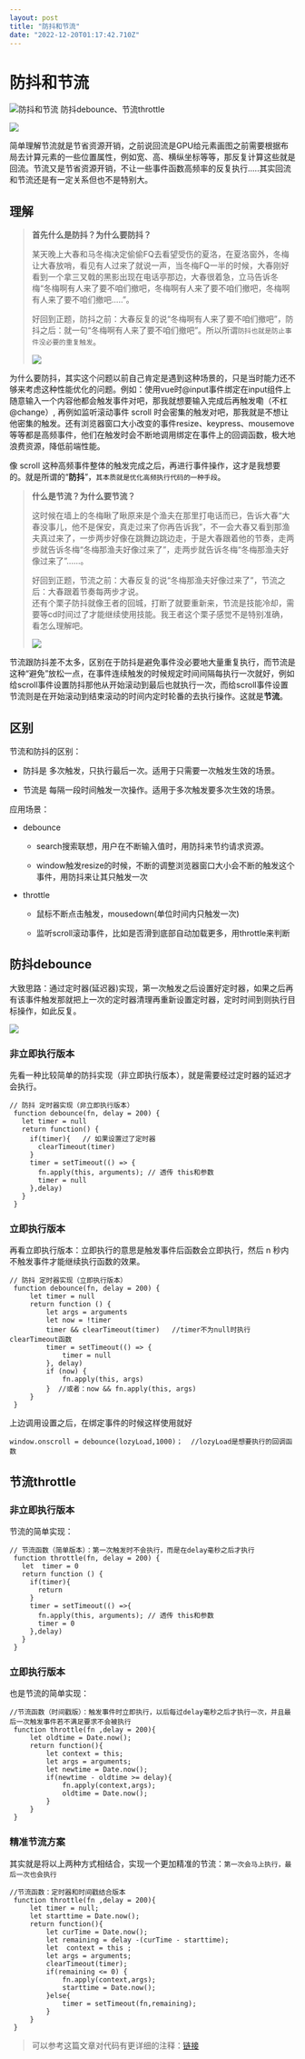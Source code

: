 ```yaml
---
layout: post
title: "防抖和节流"
date: "2022-12-20T01:17:42.710Z"
---
```

防抖和节流
=====

![防抖和节流](https://img2023.cnblogs.com/blog/2521867/202212/2521867-20221219132020978-89211766.png) 防抖debounce、节流throttle

![](https://img2023.cnblogs.com/blog/2521867/202212/2521867-20221219125225127-872547171.jpg)

简单理解节流就是节省资源开销，之前说回流是GPU给元素画图之前需要根据布局去计算元素的一些位置属性，例如宽、高、横纵坐标等等，那反复计算这些就是回流。节流又是节省资源开销，不让一些事件函数高频率的反复执行.....其实回流和节流还是有一定关系但也不是特别大。

理解
--

> **首先什么是防抖？为什么要防抖？**
> 
> 某天晚上大春和马冬梅决定偷偷FQ去看望受伤的夏洛，在夏洛窗外，冬梅让大春放哨，看见有人过来了就说一声，当冬梅FQ一半的时候，大春刚好看到一个拿三叉戟的黑影出现在电话亭那边，大春很着急，立马告诉冬梅“冬梅啊有人来了要不咱们撤吧，冬梅啊有人来了要不咱们撤吧，冬梅啊有人来了要不咱们撤吧.....”。
> 
> 好回到正题，防抖之前：大春反复的说“冬梅啊有人来了要不咱们撤吧”，防抖之后：就一句“冬梅啊有人来了要不咱们撤吧”。所以所谓`防抖也就是防止事件没必要的重复触发`。
> 
> ![](https://img2023.cnblogs.com/blog/2521867/202212/2521867-20221219124851953-1401090506.png)

为什么要防抖，其实这个问题以前自己肯定是遇到这种场景的，只是当时能力还不够来考虑这种性能优化的问题。例如：使用vue时@input事件绑定在input组件上随意输入一个内容他都会触发事件对吧，那我就想要输入完成后再触发嘞（不杠@change）, 再例如监听滚动事件 scroll 时会密集的触发对吧，那我就是不想让他密集的触发。还有浏览器窗口大小改变的事件resize、keypress、mousemove等等都是高频事件，他们在触发时会不断地调用绑定在事件上的回调函数，极大地浪费资源，降低前端性能。

像 scroll 这种高频事件整体的触发完成之后，再进行事件操作，这才是我想要的。就是所谓的“**防抖**”，`其本质就是优化高频执行代码的一种手段`。

> **什么是节流？为什么要节流？**
> 
> 这时候在墙上的冬梅瞅了瞅原来是个渔夫在那里打电话而已，告诉大春“大春没事儿，他不是保安，真走过来了你再告诉我”，不一会大春又看到那渔夫真过来了，一步两步好像在跳舞边跳边走，于是大春跟着他的节奏，走两步就告诉冬梅“冬梅那渔夫好像过来了”，走两步就告诉冬梅“冬梅那渔夫好像过来了”......。
> 
> 好回到正题，节流之前：大春反复的说“冬梅那渔夫好像过来了”，节流之后：大春跟着节奏每两步才说。  
> 还有个栗子防抖就像王者的回城，打断了就要重新来，节流是技能冷却，需要等cd时间过了才能继续使用技能。我王者这个栗子感觉不是特别准确，看怎么理解吧。
> 
> ![](https://img2023.cnblogs.com/blog/2521867/202212/2521867-20221219124915434-517312301.png)

节流跟防抖差不太多，区别在于防抖是避免事件没必要地大量重复执行，而节流是这种“避免”放松一点，在事件连续触发的时候规定时间间隔每执行一次就好，例如给scroll事件设置防抖那他从开始滚动到最后也就执行一次，而给scroll事件设置节流则是在开始滚动到结束滚动的时间内定时轮番的去执行操作。这就是**节流**。

区别
--

节流和防抖的区别：

*   防抖是 多次触发，只执行最后一次。适用于只需要一次触发生效的场景。
    
*   节流是 每隔一段时间触发一次操作。适用于多次触发要多次生效的场景。
    

应用场景：

*   debounce
    
    *   search搜索联想，用户在不断输入值时，用防抖来节约请求资源。
        
    *   window触发resize的时候，不断的调整浏览器窗口大小会不断的触发这个事件，用防抖来让其只触发一次
        
*   throttle
    
    *   鼠标不断点击触发，mousedown(单位时间内只触发一次)
        
    *   监听scroll滚动事件，比如是否滑到底部自动加载更多，用throttle来判断
        

防抖debounce
----------

大致思路：通过定时器(延迟器)实现，第一次触发之后设置好定时器，如果之后再有该事件触发那就把上一次的定时器清理再重新设置定时器，定时时间到则执行目标操作，如此反复。

![](https://img2023.cnblogs.com/blog/2521867/202212/2521867-20221219124930933-1575890391.png)

### 非立即执行版本

先看一种比较简单的防抖实现（非立即执行版本），就是需要经过定时器的延迟才会执行。

    // 防抖 定时器实现（非立即执行版本）
     function debounce(fn, delay = 200) {
       let timer = null
       return function() {
         if(timer){   // 如果设置过了定时器
           clearTimeout(timer)
         }
         timer = setTimeout(() => {
           fn.apply(this, arguments); // 透传 this和参数
           timer = null
         },delay)
       }
     }

### 立即执行版本

再看立即执行版本：立即执行的意思是触发事件后函数会立即执行，然后 n 秒内不触发事件才能继续执行函数的效果。

    // 防抖 定时器实现（立即执行版本）
     function debounce(fn, delay = 200) {
         let timer = null
         return function () {
             let args = arguments
             let now = !timer
             timer && clearTimeout(timer)   //timer不为null时执行clearTimeout函数
             timer = setTimeout(() => {
                 timer = null
             }, delay)
             if (now) {   
                 fn.apply(this, args)
             }  //或者：now && fn.apply(this, args)
         }
     }

上边调用设置之后，在绑定事件的时候这样使用就好

    window.onscroll = debounce(lozyLoad,1000)；  //lozyLoad是想要执行的回调函数

节流throttle
----------

### 非立即执行版本

节流的简单实现：

    // 节流函数（简单版本）：第一次触发时不会执行，而是在delay毫秒之后才执行
     function throttle(fn, delay = 200) {
       let  timer = 0
       return function () {
         if(timer){
           return
         }
         timer = setTimeout(() =>{
           fn.apply(this, arguments); // 透传 this和参数
           timer = 0
         },delay)
       }
     }

### 立即执行版本

也是节流的简单实现：

    //节流函数（时间戳版）：触发事件时立即执行，以后每过delay毫秒之后才执行一次，并且最后一次触发事件若不满足要求不会被执行
     function throttle(fn ,delay = 200){
         let oldtime = Date.now();
         return function(){
             let context = this;
             let args = arguments;
             let newtime = Date.now();
             if(newtime - oldtime >= delay){
                 fn.apply(context,args);
                 oldtime = Date.now();
             }
         }
     }

### 精准节流方案

其实就是将以上两种方式相结合，实现一个更加精准的节流：`第一次会马上执行，最后一次也会执行`

    //节流函数：定时器和时间戳结合版本
     function throttle(fn ,delay = 200){
         let timer = null;
         let starttime = Date.now();
         return function(){
             let curTime = Date.now();
             let remaining = delay -(curTime - starttime);
             let  context = this ;
             let args = arguments;
             clearTimeout(timer);
             if(remaining <= 0) {
                 fn.apply(context,args);
                 starttime = Date.now();
             }else{
                 timer = setTimeout(fn,remaining);
             }
         }
     }

> 可以参考这篇文章对代码有更详细的注释：[链接](https://juejin.cn/post/7040633388625035272#heading-7)